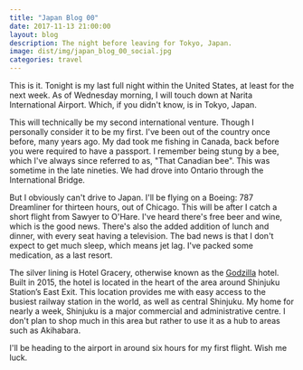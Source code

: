 ```yaml
---
title: "Japan Blog 00"
date: 2017-11-13 21:00:00
layout: blog
description: The night before leaving for Tokyo, Japan.
image: dist/img/japan_blog_00_social.jpg
categories: travel
---
```


This is it. Tonight is my last full night within the United States, at least for the next week. As of Wednesday morning, I will touch down at Narita International Airport. Which, if you didn't know, is in Tokyo, Japan.

This will technically be my second international venture. Though I personally consider it to be my first. I've been out of the country once before, many years ago. My dad took me fishing in Canada, back before you were required to have a passport. I remember being stung by a bee, which I've always since referred to as, "That Canadian bee". This was sometime in the late nineties. We had drove into Ontario through the International Bridge.

But I obviously can't drive to Japan. I'll be flying on a Boeing: 787 Dreamliner for thirteen hours, out of Chicago. This will be after I catch a short flight from Sawyer to O'Hare. I've heard there's free beer and wine, which is the good news. There's also the added addition of lunch and dinner, with every seat having a television. The bad news is that I don't expect to get much sleep, which means jet lag. I've packed some medication, as a last resort.

The silver lining is Hotel Gracery, otherwise known as the [Godzilla](http://godzilla.wikia.com/wiki/Godzilla_Head) hotel. Built in 2015, the hotel is located in the heart of the area around Shinjuku Station’s East Exit. This location provides me with easy access to the busiest railway station in the world, as well as central Shinjuku. My home for nearly a week, Shinjuku is a major commercial and administrative centre. I don't plan to shop much in this area but rather to use it as a hub to areas such as Akihabara.

I'll be heading to the airport in around six hours for my first flight. Wish me luck.
